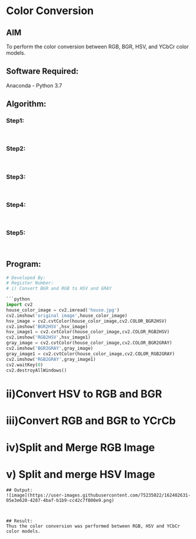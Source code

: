 # Color Conversion
## AIM
To perform the color conversion between RGB, BGR, HSV, and YCbCr color models.

## Software Required:
Anaconda - Python 3.7
## Algorithm:
### Step1:
<br>

### Step2:
<br>

### Step3:
<br>

### Step4:
<br>

### Step5:
<br>

## Program:
```python
# Developed By:
# Register Number:
# i) Convert BGR and RGB to HSV and GRAY

```python
import cv2
house_color_image = cv2.imread('house.jpg')
cv2.imshow('original image',house_color_image)
hsv_image = cv2.cvtColor(house_color_image,cv2.COLOR_BGR2HSV)
cv2.imshow('BGR2HSV',hsv_image)
hsv_image1 = cv2.cvtColor(house_color_image,cv2.COLOR_RGB2HSV)
cv2.imshow('RGB2HSV',hsv_image1)
gray_image = cv2.cvtColor(house_color_image,cv2.COLOR_BGR2GRAY)
cv2.imshow('BGR2GRAY',gray_image)
gray_image1 = cv2.cvtColor(house_color_image,cv2.COLOR_RGB2GRAY)
cv2.imshow('RGB2GRAY',gray_image1)
cv2.waitKey(0)
cv2.destroyAllWindows()
```


# ii)Convert HSV to RGB and BGR





# iii)Convert RGB and BGR to YCrCb




# iv)Split and Merge RGB Image




# v) Split and merge HSV Image




```
## Output:
![image](https://user-images.githubusercontent.com/75235022/162402631-05e3e620-4287-4baf-b1b9-cc42c7f800e9.png)



## Result:
Thus the color conversion was performed between RGB, HSV and YCbCr color models.
